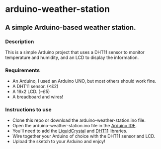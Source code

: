 # arduino-weather-station

## A simple Arduino-based weather station.

### Description

This is a simple Arduino project that uses a DHT11 sensor to monitor temperature and humidity, and an LCD to display the information.

### Requirements

- An Arduino, I used an Arduino UNO, but most others should work fine.
- A DHT11 sensor. (<£2)
- A 16x2 LCD. (~£5)
- A breadboard and wires!

### Instructions to use

- Clone this repo or download the arduino-weather-station.ino file.
- Open the arduino-weather-station.ino file in the [Arduino IDE](https://www.arduino.cc/en/software).
- You'll need to add the [LiquidCrystal](https://www.arduino.cc/reference/en/libraries/liquidcrystal/) and [DHT11](https://playground.arduino.cc/Main/DHT11Lib/) libraries.
- Wire together your Arduino of choice with the DHT11 sensor and LCD.
- Upload the sketch to your Arduino and enjoy!
